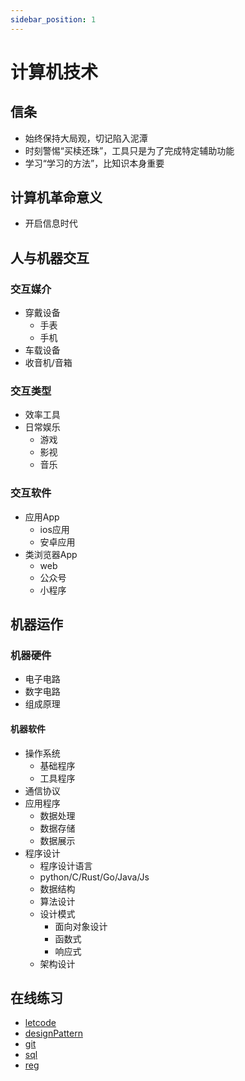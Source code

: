 ```yaml
---
sidebar_position: 1
---
```


# 计算机技术

## 信条

- 始终保持大局观，切记陷入泥潭
- 时刻警惕“买椟还珠”，工具只是为了完成特定辅助功能
- 学习“学习的方法”，比知识本身重要

## 计算机革命意义

- 开启信息时代

## 人与机器交互

### 交互媒介

- 穿戴设备
  - 手表
  - 手机
- 车载设备
- 收音机/音箱

### 交互类型

- 效率工具
- 日常娱乐
  - 游戏
  - 影视
  - 音乐

### 交互软件

- 应用App
  - ios应用
  - 安卓应用
- 类浏览器App
  - web
  - 公众号
  - 小程序

## 机器运作

### 机器硬件

- 电子电路
- 数字电路
- 组成原理

#### 机器软件

- 操作系统
  - 基础程序
  - 工具程序
- 通信协议
- 应用程序
  - 数据处理
  - 数据存储
  - 数据展示
- 程序设计
  - 程序设计语言
  - python/C/Rust/Go/Java/Js
  - 数据结构
  - 算法设计
  - 设计模式
    - 面向对象设计
    - 函数式
    - 响应式
  - 架构设计

## 在线练习

- [letcode](https://leetcode-cn.com/)
- [designPattern](https://refactoring.guru/)
- [git](https://learngitbranching.js.org/)
- [sql](https://sqlzoo.net/wiki/SQL_Tutorial)
- [reg](https://regexr.com/)
